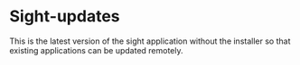 # Sight-updates
This is the latest version of the sight application without the installer so that existing applications can be updated remotely.

